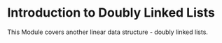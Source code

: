 # Introduction to Doubly Linked Lists

This Module covers another linear data structure - doubly linked lists.
